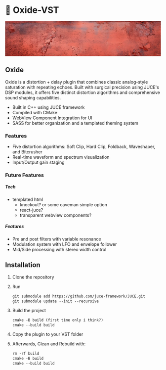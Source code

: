 # 🩻 Oxide-VST

![Readme Img](./readme.jpg)

## Oxide

Oxide is a distortion + delay plugin that combines classic analog-style saturation with repeating echoes. Built with surgical precision using JUCE's DSP modules, it offers five distinct distortion algorithms and comprehensive sound shaping capabilities.

- Built in C++ using JUCE framework
- Compiled with CMake
- WebView Component Integration for UI
- SASS for better organization and a templated theming system

### Features

- Five distortion algorithms: Soft Clip, Hard Clip, Foldback, Waveshaper, and Bitcrusher
- Real-time waveform and spectrum visualization
- Input/Output gain staging

### Future Features

##### Tech

- templated html
  - knockout? or some caveman simple option
  - react-juce?
  - transparent webview components?

##### Features

- Pre and post filters with variable resonance
- Modulation system with LFO and envelope follower
- Mid/Side processing with stereo width control

## Installation

1. Clone the repository
2. Run

   ```
   git submodule add https://github.com/juce-framework/JUCE.git
   git submodule update --init --recursive
   ```

3. Build the project

   ```
   cmake -B build (first time only i think?)
   cmake --build build
   ```

4. Copy the plugin to your VST folder

5. Afterwards, Clean and Rebuild with:

   ```
   rm -rf build
   cmake -B build
   cmake --build build
   ```
